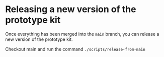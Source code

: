 # Releasing a new version of the prototype kit

Once everything has been merged into the `main` branch, you can release a new version of the prototype kit.

Checkout main and run the command `./scripts/release-from-main`
